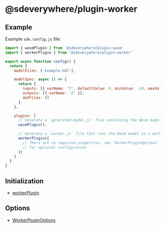 # @sdeverywhere/plugin-worker

## Example

Example `sde.config.js` file:

```js
import { wasmPlugin } from '@sdeverywhere/plugin-wasm'
import { workerPlugin } from '@sdeverywhere/plugin-worker'

export async function config() {
  return {
    modelFiles: ['example.mdl'],

    modelSpec: async () => {
      return {
        inputs: [{ varName: 'Y', defaultValue: 0, minValue: -10, maxValue: 10 }],
        outputs: [{ varName: 'Z' }],
        datFiles: []
      }
    },

    plugins: [
      // Generate a `generated-model.js` file containing the Wasm model
      wasmPlugin(),

      // Generate a `worker.js` file that runs the Wasm model in a worker
      workerPlugin({
        // There are no required properties; see `WorkerPluginOptions` below
        // for optional configuration
      })
    ]
  }
}
```

## Initialization

- [workerPlugin](functions/workerPlugin.md)

## Options

- [WorkerPluginOptions](interfaces/WorkerPluginOptions.md)
